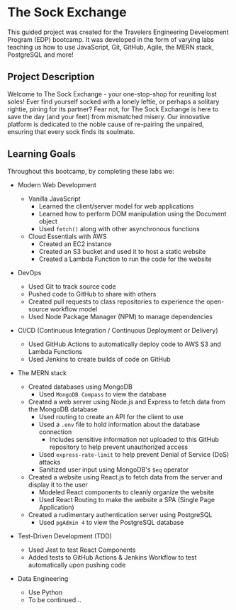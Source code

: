 # The Sock Exchange
This guided project was created for the Travelers Engineering Development Program (EDP) bootcamp.
It was developed in the form of varying labs teaching us how to use JavaScript, Git, GitHub, Agile, the MERN stack, PostgreSQL and more!

## Project Description
Welcome to The Sock Exchange - your one-stop-shop for reuniting lost soles!
Ever find yourself socked with a lonely leftie, or perhaps a solitary rightie, pining for its partner? 
Fear not, for The Sock Exchange is here to save the day (and your feet) from mismatched misery. 
Our innovative platform is dedicated to the noble cause of re-pairing the unpaired, ensuring that every sock finds its soulmate.

## Learning Goals
Throughout this bootcamp, by completing these labs we:
- Modern Web Development
    - Vanilla JavaScript
        - Learned the client/server model for web applications
        - Learned how to perform DOM manipulation using the Document object
        - Used `fetch()` along with other asynchronous functions
    - Cloud Essentials with AWS
        - Created an EC2 instance
        - Created an S3 bucket and used it to host a static website
        - Created a Lambda Function to run the code for the website

- DevOps
    - Used Git to track source code
    - Pushed code to GitHub to share with others
    - Created pull requests to class repositories to experience the open-source workflow model
    - Used Node Package Manager (NPM) to manage dependencies
   

- CI/CD (Continuous Integration / Continuous Deployment or Delivery)
    - Used GitHub Actions to automatically deploy code to AWS S3 and Lambda Functions
    - Used Jenkins to create builds of code on GitHub

- The MERN stack
    - Created databases using MongoDB
        - Used `MongoDB Compass` to view the database
    - Created a web server using Node.js and Express to fetch data from the MongoDB database
        - Used routing to create an API for the client to use
        - Used a `.env` file to hold information about the database connection
            - Includes sensitive information not uploaded to this GitHub repository to help prevent unauthorized access
        - Used `express-rate-limit` to help prevent Denial of Service (DoS) attacks
        - Sanitized user input using MongoDB's `$eq` operator
    - Created a website using React.js to fetch data from the server and display it to the user
        - Modeled React components to cleanly organize the website
        - Used React Routing to make the website a SPA (Single Page Application)
    - Created a rudimentary authentication server using PostgreSQL
        - Used `pgAdmin 4` to view the PostgreSQL database

- Test-Driven Development (TDD)
    - Used Jest to test React Components
    - Added tests to GitHub Actions & Jenkins Workflow to test automatically upon pushing code

- Data Engineering
    - Use Python
    - To be continued...
